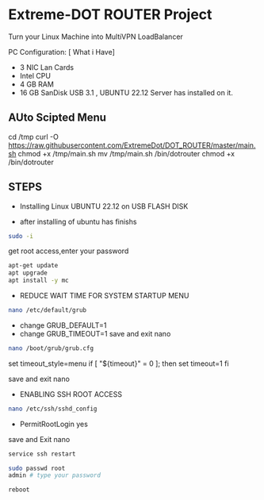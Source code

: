 # Extreme-DOT ROUTER Project
Turn your Linux Machine into MultiVPN LoadBalancer

PC Configuration: [ What i Have]
- 3 NIC Lan Cards
- Intel CPU
- 4 GB RAM
- 16 GB SanDisk USB 3.1 , UBUNTU 22.12 Server has installed on it.

## AUto Scipted Menu
cd /tmp
curl -O https://raw.githubusercontent.com/ExtremeDot/DOT_ROUTER/master/main.sh
chmod +x /tmp/main.sh
mv /tmp/main.sh /bin/dotrouter
chmod +x /bin/dotrouter

## STEPS
* Installing Linux UBUNTU 22.12 on USB FLASH DISK
- after installing of ubuntu has finishs

```sh
sudo -i
```
get root access,enter your password 

```sh
apt-get update 
apt upgrade
apt install -y mc
```
* REDUCE WAIT TIME FOR SYSTEM STARTUP MENU
```sh
nano /etc/default/grub
```
- change GRUB_DEFAULT=1
- change GRUB_TIMEOUT=1
save and exit nano
```sh
nano /boot/grub/grub.cfg
```

set timeout_style=menu
if [ "${timeout}" = 0 ]; then
  set timeout=1 
fi

save and exit nano

* ENABLING SSH ROOT ACCESS
```sh
nano /etc/ssh/sshd_config
```
- PermitRootLogin yes

save and Exit nano

```sh
service ssh restart

sudo passwd root
admin # type your password

reboot
```
